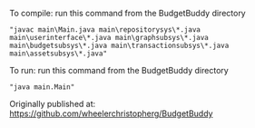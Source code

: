 To compile:
    run this command from the BudgetBuddy directory
    
    "javac main\Main.java main\repositorysys\*.java main\userinterface\*.java main\graphsubsys\*.java main\budgetsubsys\*.java main\transactionsubsys\*.java main\assetsubsys\*.java"
To run:
    run this command from the BudgetBuddy directory
    
    "java main.Main"
    
Originally published at: https://github.com/wheelerchristopherg/BudgetBuddy
